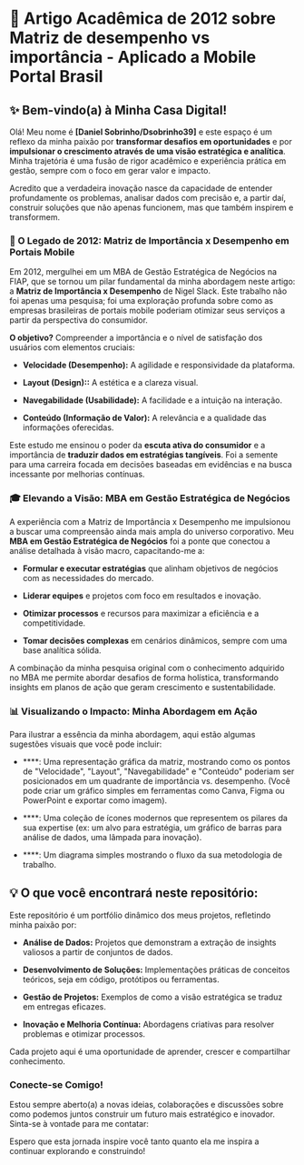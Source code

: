 # 🚀 Artigo Acadêmica de 2012 sobre Matriz de desempenho vs importância -  Aplicado a Mobile Portal Brasil

## ✨ Bem-vindo(a) à Minha Casa Digital!

Olá! Meu nome é **\[Daniel Sobrinho/Dsobrinho39\]** e este espaço é um reflexo da minha paixão por **transformar desafios em oportunidades** e por **impulsionar o crescimento através de uma visão estratégica e analítica**. Minha trajetória é uma fusão de rigor acadêmico e experiência prática em gestão, sempre com o foco em gerar valor e impacto.

Acredito que a verdadeira inovação nasce da capacidade de entender profundamente os problemas, analisar dados com precisão e, a partir daí, construir soluções que não apenas funcionem, mas que também inspirem e transformem.

### 📖 O Legado de 2012: Matriz de Importância x Desempenho em Portais Mobile

Em 2012, mergulhei em um MBA de Gestão Estratégica de Negócios na FIAP, que se tornou um pilar fundamental da minha abordagem neste artigo: a **Matriz de Importância x Desempenho** de Nigel Slack. Este trabalho não foi apenas uma pesquisa; foi uma exploração profunda sobre como as empresas brasileiras de portais mobile poderiam otimizar seus serviços a partir da perspectiva do consumidor.

**O objetivo?** Compreender a importância e o nível de satisfação dos usuários com elementos cruciais:

* **Velocidade (Desempenho):** A agilidade e responsividade da plataforma.

* **Layout (Design)::** A estética e a clareza visual.

* **Navegabilidade (Usabilidade):** A facilidade e a intuição na interação.

* **Conteúdo (Informação de Valor):** A relevância e a qualidade das informações oferecidas.

Este estudo me ensinou o poder da **escuta ativa do consumidor** e a importância de **traduzir dados em estratégias tangíveis**. Foi a semente para uma carreira focada em decisões baseadas em evidências e na busca incessante por melhorias contínuas.

### 🎓 Elevando a Visão: MBA em Gestão Estratégica de Negócios

A experiência com a Matriz de Importância x Desempenho me impulsionou a buscar uma compreensão ainda mais ampla do universo corporativo. Meu **MBA em Gestão Estratégica de Negócios** foi a ponte que conectou a análise detalhada à visão macro, capacitando-me a:

* **Formular e executar estratégias** que alinham objetivos de negócios com as necessidades do mercado.

* **Liderar equipes** e projetos com foco em resultados e inovação.

* **Otimizar processos** e recursos para maximizar a eficiência e a competitividade.

* **Tomar decisões complexas** em cenários dinâmicos, sempre com uma base analítica sólida.

A combinação da minha pesquisa original com o conhecimento adquirido no MBA me permite abordar desafios de forma holística, transformando insights em planos de ação que geram crescimento e sustentabilidade.

### 📊 Visualizando o Impacto: Minha Abordagem em Ação

Para ilustrar a essência da minha abordagem, aqui estão algumas sugestões visuais que você pode incluir:

* \*\*\*\*: Uma representação gráfica da matriz, mostrando como os pontos de "Velocidade", "Layout", "Navegabilidade" e "Conteúdo" poderiam ser posicionados em um quadrante de importância vs. desempenho. (Você pode criar um gráfico simples em ferramentas como Canva, Figma ou PowerPoint e exportar como imagem).

* \*\*\*\*: Uma coleção de ícones modernos que representem os pilares da sua expertise (ex: um alvo para estratégia, um gráfico de barras para análise de dados, uma lâmpada para inovação).

* \*\*\*\*: Um diagrama simples mostrando o fluxo da sua metodologia de trabalho.

## 💡 O que você encontrará neste repositório:

Este repositório é um portfólio dinâmico dos meus projetos, refletindo minha paixão por:

* **Análise de Dados:** Projetos que demonstram a extração de insights valiosos a partir de conjuntos de dados.

* **Desenvolvimento de Soluções:** Implementações práticas de conceitos teóricos, seja em código, protótipos ou ferramentas.

* **Gestão de Projetos:** Exemplos de como a visão estratégica se traduz em entregas eficazes.

* **Inovação e Melhoria Contínua:** Abordagens criativas para resolver problemas e otimizar processos.

Cada projeto aqui é uma oportunidade de aprender, crescer e compartilhar conhecimento.

### Conecte-se Comigo!

Estou sempre aberto(a) a novas ideias, colaborações e discussões sobre como podemos juntos construir um futuro mais estratégico e inovador. Sinta-se à vontade para me contatar:

Espero que esta jornada inspire você tanto quanto ela me inspira a continuar explorando e construindo!
